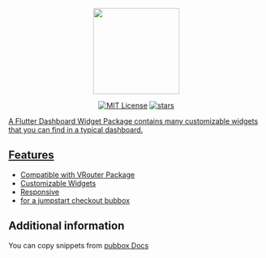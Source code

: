 <p align="center">        
<img  src="https://user-images.githubusercontent.com/31656833/149627534-8177a6f2-3bd2-4e41-91e1-0e36e48868aa.png" height="170">
</p>        

<p align="center">        
<a href="https://img.shields.io/badge/License-MIT-green"><img src="https://img.shields.io/badge/License-MIT-green" alt="MIT License"></a>        
<a href="https://github.com/asas-tech/dashboard_widgets/stargazers"><img src="https://img.shields.io/github/stars/asas-tech/dashboard_widgets?style=flat&logo=github&colorB=green&label=stars" alt="stars"></a>        
<a href="https://github.com/asas-tech/dashboard_widgets">       
</p>        

A Flutter Dashboard Widget Package contains many customizable widgets that you can find in a typical dashboard.

## Features

- Compatible with VRouter Package
- Customizable Widgets
- Responsive 
- for a jumpstart checkout [bubbox](https://github.com/asas-tech/pubbox)


## Additional information

You can copy snippets from [pubbox Docs](https://asas-tech.github.io/pubbox)
